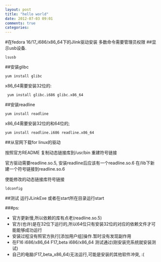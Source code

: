 ```yaml
---
layout: post
title: "hello world"
date: 2012-07-03 09:01
comments: true
categories: 
---
```


#在fedora 16/17_i686/x86_64下的Jlink驱动安装
多数命令需要管理员权限 
##显示usb设备.

	lsusb
##安装glibc

	yum install glibc

x86_64需要安装32位的:

	 yum install glibc.i686 glibc.x86_64

##安装readline

	yum install readline
x86_64需要安装32位的和64位的;

	yum install readline.i686 readline.x86_64

##从官网下载for linux的驱动

按照官方README 复制动态链接库到/usr/bin
重建符号链接

官方驱动需要readline.so.5, 安装readline后应该有一个readline.so.6
在/lib下新建一个符号链接到readline.so.6

使能修改的动态链接库符号链接

	ldconfig

##测试
运行JLinkExe 或者在start所在目录运行start

###ps:
* 官方更新慢,所以依赖的库有点老(readline.so.5)
* 官方(也许)是在32位下运行的,所以64位只有安装32位的对应的依赖文件才可能能够成功运行
* 安装过程没有照官方执行[添加用户组]操作.暂时没有发现副作用
* 在F16 i686/x86_64 F17_beta i686/x86_64 测试通过(刚安装完系统就安装测试)
* 自己的电脑(F17_beta_x86_64)无法运行,可能是安装的其他软件冲突, :(


